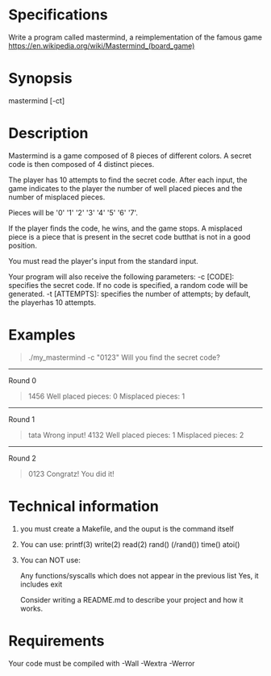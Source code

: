 # Specifications
Write a program called mastermind, a reimplementation of the famous game https://en.wikipedia.org/wiki/Mastermind_(board_game)

# Synopsis
mastermind [-ct]

# Description
Mastermind is a game composed of 8 pieces of different colors.
A secret code is then composed of 4 distinct pieces.

The player has 10 attempts to find the secret code.
After each input, the game indicates to the player the number of well placed pieces and the number of misplaced pieces.

Pieces will be '0' '1' '2' '3' '4' '5' '6' '7'.

If the player finds the code, he wins, and the game stops.
A misplaced piece is a piece that is present in the secret code butthat is not in a good position.

You must read the player's input from the standard input.

Your program will also receive the following parameters:
-c [CODE]: specifies the secret code. If no code is specified, a random code will be generated.
-t [ATTEMPTS]: specifies the number of attempts; by default, the playerhas 10 attempts.

# Examples
>./my_mastermind -c "0123"
Will you find the secret code?
---
Round 0
>1456
Well placed pieces: 0
Misplaced pieces: 1
---
Round 1
>tata
Wrong input!
>4132
Well placed pieces: 1
Misplaced pieces: 2
---
Round 2
>0123
Congratz! You did it!

# Technical information
1. you must create a Makefile, and the ouput is the command itself
2. You can use:
    printf(3)
    write(2)
    read(2)
    rand() (/rand())
    time()
    atoi()

3. You can NOT use:

   Any functions/syscalls which does not appear in the previous list
   Yes, it includes exit

   Consider writing a README.md to describe your project and how it works.
   
# Requirements
Your code must be compiled with -Wall -Wextra -Werror
